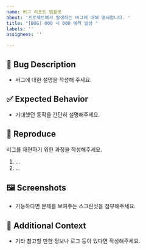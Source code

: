 ```yaml
---
name: 버그 리포트 템플릿
about: '프로젝트에서 발생하는 버그에 대해 명세합니다. '
title: "[BUG] 000 시 000 에러 발생 "
labels: ''
assignees: ''

---
```


## 🐞 Bug Description 
- 버그에 대한 설명을 작성해 주세요. 

## ✅ Expected Behavior  
- 기대했던 동작을 간단히 설명해주세요. 

## 🔁 Reproduce  
버그를 재현하기 위한 과정을 작성해주세요.
1. ...
2. ...

## 🖼️ Screenshots  
- 가능하다면 문제를 보여주는 스크린샷을 첨부해주세요. 

## 🧩 Additional Context  
- 기타 참고할 만한 정보나 로그 등이 있다면 작성해주세요.
